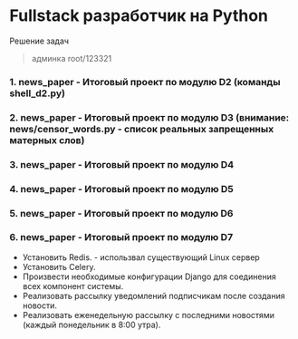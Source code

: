 # Fullstack разработчик на Python

Решение задач

> админка root/123321

### 1. news_paper - Итоговый проект по модулю D2 (команды shell_d2.py)

### 2. news_paper - Итоговый проект по модулю D3 (внимание: news/censor_words.py - список реальных запрещенных матерных слов)

### 3. news_paper - Итоговый проект по модулю D4 

### 4. news_paper - Итоговый проект по модулю D5 

### 5. news_paper - Итоговый проект по модулю D6 

### 6. news_paper - Итоговый проект по модулю D7
* Установить Redis.  -  использвал существующий Linux сервер
* Установить Celery.
* Произвести необходимые конфигурации Django для соединения всех компонент системы.
* Реализовать рассылку уведомлений подписчикам после создания новости.
* Реализовать еженедельную рассылку с последними новостями (каждый понедельник в 8:00 утра). 
